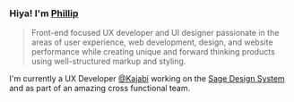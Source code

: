 ### Hiya! I'm [Phillip](https://pixelflips.com)

> Front-end focused UX developer and UI designer passionate in the areas of user experience, web development, design, and website performance while creating unique and forward thinking products using well-structured markup and styling.

I'm currently a UX Developer [@Kajabi](https://kajabi.com/) working on the [Sage Design System](https://sage-design-system.kajabi.com/) and as part of an amazing cross functional team.
